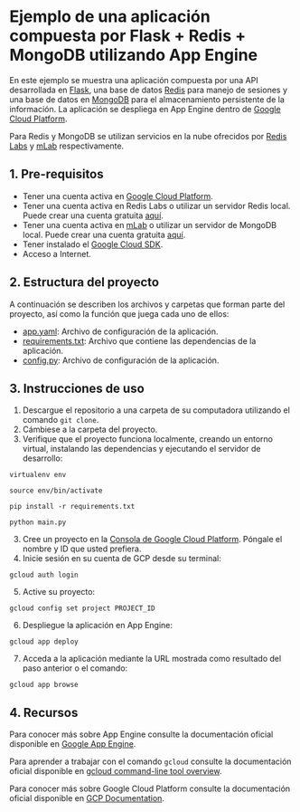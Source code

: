 # Ejemplo de una aplicación compuesta por Flask + Redis + MongoDB utilizando App Engine

En este ejemplo se muestra una aplicación compuesta por una API desarrollada en [Flask](http://flask.pocoo.org/), una base de datos [Redis](https://redis.io/) para manejo de sesiones y una base de datos en [MongoDB](https://www.mongodb.com/) para el almacenamiento persistente de la información. La aplicación se despliega en App Engine dentro de [Google Cloud Platform](https://cloud.google.com/). 

Para Redis y MongoDB se utilizan servicios en la nube ofrecidos por [Redis Labs](https://redislabs.com/) y [mLab](https://mlab.com/) respectivamente.

## 1. Pre-requisitos

* Tener una cuenta activa en [Google Cloud Platform](https://cloud.google.com/).
* Tener una cuenta activa en Redis Labs o utilizar un servidor Redis local. Puede crear una cuenta gratuita [aquí](https://app.redislabs.com/#/sign-up/cloud).
* Tener una cuenta activa en [mLab](https://mlab.com/) o utilizar un servidor de MongoDB local. Puede crear una cuenta gratuita [aquí](https://mlab.com/signup/).
* Tener instalado el [Google Cloud SDK](https://cloud.google.com/sdk/).
* Acceso a Internet.


## 2. Estructura del proyecto

A continuación se describen los archivos y carpetas que forman parte del proyecto, así como la función que juega cada uno de ellos:

- [app.yaml](app.yaml): Archivo de configuración de la aplicación.
- [requirements.txt](requirements.txt): Archivo que contiene las dependencias de la aplicación.
- [config.py](config.py): Archivo de configuración de la aplicación.


## 3. Instrucciones de uso

1. Descargue el repositorio a una carpeta de su computadora utilizando el comando `git clone`.
2. Cámbiese a la carpeta del proyecto.
3. Verifique que el proyecto funciona localmente, creando un entorno virtual, instalando las dependencias y ejecutando el servidor de desarrollo:

`virtualenv env`   

`source env/bin/activate`

`pip install -r requirements.txt`

`python main.py`

3. Cree un proyecto en la [Consola de Google Cloud Platform](https://console.cloud.google.com). Póngale el nombre y ID que usted prefiera.
4. Inicie sesión en su cuenta de GCP desde su terminal:

`gcloud auth login`

5. Active su proyecto:

`gcloud config set project PROJECT_ID`

6. Despliegue la aplicación en App Engine:

`gcloud app deploy`

7. Acceda a la aplicación mediante la URL mostrada como resultado del paso anterior o el comando:

`gcloud app browse`


## 4. Recursos

Para conocer más sobre App Engine consulte la documentación oficial disponible en  [Google App Engine](https://cloud.google.com/appengine/).

Para aprender a trabajar con el comando `gcloud` consulte la documentación oficial disponible en [gcloud command-line tool overview](
https://cloud.google.com/sdk/gcloud/).

Para conocer más sobre Google Cloud Platform consulte la documentación oficial disponible en  [GCP Documentation](https://cloud.google.com/docs/).
